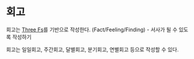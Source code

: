 # 회고

회고는 [Three Fs](https://github.com/ahastudio/til/blob/main/retrospective/three-fs.md)를 기반으로 작성한다. (Fact/Feeling/Finding) - 서사가 될 수 있도록 작성하기

회고는 일일회고, 주간회고, 달별회고, 분기회고, 연별회고 등으로 작성할 수 있다.
